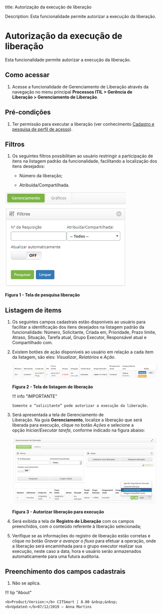 title: Autorização da execução de liberação

Description: Esta funcionalidade permite autorizar a execução da liberação.

# Autorização da execução de liberação

Esta funcionalidade permite autorizar a execução da liberação.

Como acessar
------------

1.  Acesse a funcionalidade de Gerenciamento de Liberação através da
    navegação no menu principal **Processos ITIL \> Gerência de
    Liberação \> Gerenciamento de Liberação**.

Pré-condições
-------------

1.  Ter permissão para executar a liberação (ver conhecimento [Cadastro e
    pesquisa de perfil de acesso][1]).

Filtros
-------

1.  Os seguintes filtros possibilitam ao usuário restringir a participação de
    itens na listagem padrão da funcionalidade, facilitando a localização dos
    itens desejados:

    -   Número da liberação;

    -   Atribuída/Compartilhada.

![Criar](images/execute-1.png)

**Figura 1 - Tela de pesquisa liberação**

Listagem de items
-----------------

1.  Os seguintes campos cadastrais estão disponíveis ao usuário para facilitar a
    identificação dos itens desejados na listagem padrão da
    funcionalidade: Número, Solicitante, Criada em, Prioridade, Prazo limite,
    Atraso, Situação, Tarefa atual, Grupo Executor, Responsável
    atual e Compartilhado com.

2.  Existem botões de ação disponíveis ao usuário em relação a cada item da
    listagem, são eles: *Visualizar*, *Relatórios* e *Ação*.

    ![Criar](images/execute-2.png)

    **Figura 2 - Tela de listagem de liberação**

    !!! info "IMPORTANTE"

        Somente o “solicitante” pode autorizar a execução da liberação.

3.  Será apresentada a tela de Gerenciamento de
    Liberação. Na guia **Gerenciamento**, localize a liberação que será liberada
    para execução, clique no botão *Ações* e selecione a opção *Iniciar/Executar*
    *tarefa*, conforme indicado na figura abaixo:

    ![Criar](images/execute-3.png)

    **Figura 3 - Autorizar liberação para execução**

4.  Será exibida a tela de **Registro de Liberação** com os campos preenchidos,
    com o conteúdo referente à liberação selecionada;

5.  Verifique se as informações do registro de liberação estão corretas e clique
    no botão *Gravar e avançar o fluxo* para efetuar a operação, onde a
    liberação será encaminhada para o grupo executor realizar sua execução,
    neste caso a data, hora e usuário serão armazenados automaticamente para uma
    futura auditoria.

Preenchimento dos campos cadastrais
-----------------------------------

1.  Não se aplica.

[1]:/pt-br/citsmart-platform-7/initial-settings/access-settings/profile/user-profile.html

!!! tip "About"

    <b>Product/Version:</b> CITSmart | 8.00 &nbsp;&nbsp;
    <b>Updated:</b>07/12/2019 – Anna Martins
